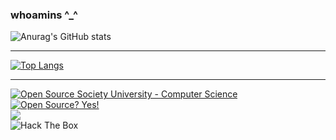 ### whoamins ^_^
  
![Anurag's GitHub stats](https://github-readme-stats.vercel.app/api?username=whoamins&show_icons=true&theme=radical)
***
[![Top Langs](https://github-readme-stats.vercel.app/api/top-langs/?username=whoamins&langs_count=5)](https://github.com/anuraghazra/github-readme-stats)
***
[![Open Source Society University - Computer Science](https://img.shields.io/badge/OSSU-computer--science-blue.svg)](https://github.com/ossu/computer-science)
[![Open Source? Yes!](https://badgen.net/badge/Open%20Source%20%3F/Yes%21/blue?icon=github)](https://github.com/Ralireza/Android-Security-Teryaagh)
<br />
<img src="https://tryhackme-badges.s3.amazonaws.com/nks1ck.png" />
<br />
 <img src="http://www.hackthebox.eu/badge/image/506861" alt="Hack The Box"> 
